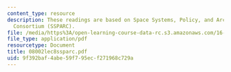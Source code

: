 ```yaml
---
content_type: resource
description: These readings are based on Space Systems, Policy, and Architecture Research
  Consortium (SSPARC).
file: /media/https%3A/open-learning-course-data-rc.s3.amazonaws.com/16-892j-space-system-architecture-and-design-fall-2004/9f392baf4abe59f795ecf271968c729a_08002lec8ssparc.pdf
file_type: application/pdf
resourcetype: Document
title: 08002lec8ssparc.pdf
uid: 9f392baf-4abe-59f7-95ec-f271968c729a
---
```

